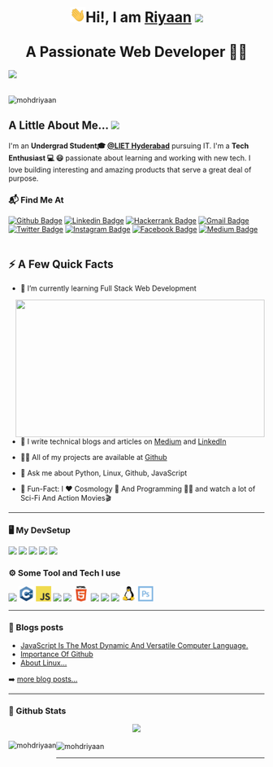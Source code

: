 <h1 align="center"> <img src="https://raw.githubusercontent.com/ABSphreak/ABSphreak/master/gifs/Hi.gif" height="30px">Hi!, I am <a href="https://github.com/mohdriyaan">Riyaan</a> <img height="30px" src="https://emojis.slackmojis.com/emojis/images/1531849430/4246/blob-sunglasses.gif?1531849430">
</br></br> A Passionate Web Developer 👨‍💻
</h1>

![](https://github.com/halfrost/halfrost/blob/master/icons/header_1.png)

<p align="left"> </br><img src="https://komarev.com/ghpvc/?username=mohdriyaan&label=Profile%20views&color=0e75b6&style=flat" alt="mohdriyaan" /> </p>

## A Little About Me...  <img src="https://media.giphy.com/media/VgCDAzcKvsR6OM0uWg/giphy.gif" width="50"> 
I'm an **Undergrad Student🎓 [@LIET Hyderabad](https://www.lords.ac.in)** pursuing IT. I'm a **Tech Enthusiast 💻 😃** passionate about learning and working with new tech. I love building interesting and amazing products that serve a great deal of purpose. 

### 📬 Find Me At 
[![Github Badge](http://img.shields.io/badge/-Github-black?style=flat-square&logo=github&link=https://github.com/mohdriyaan/)](https://github.com/mohdriyaan/) 
[![Linkedin Badge](https://img.shields.io/badge/-LinkedIn-blue?style=flat-square&logo=Linkedin&logoColor=white&link=https://www.linkedin.com/in/mohammed-riyaan-459235180/)](https://www.linkedin.com/in/mohammed-riyaan-459235180/)
[![Hackerrank Badge](https://img.shields.io/badge/-Hackerrank-2EC866?style=flat-square&logo=HackerRank&logoColor=white&link=https://www.hackerrank.com/mohammedrayaan1)](https://www.hackerrank.com/mohammedrayaan1)
[![Gmail Badge](https://img.shields.io/badge/-Gmail-d14836?style=flat-square&logo=Gmail&logoColor=white&link=mailto:mohammedrayaan1@gmail.com)](mailto:mohammedrayaan1@gmail.com)
[![Twitter Badge](https://img.shields.io/badge/Twitter-1DA1F2?style=flat-square&logo=twitter&logoColor=white&link=https://twitter.com/mr_riyaan135)](https://twitter.com/mr_riyaan135)
[![Instagram Badge](https://img.shields.io/badge/Instagram-E4405F?style=flat-square&logo=instagram&logoColor=white&link=https://www.instagram.com/itz_me_rayaan._/)](https://www.instagram.com/itz_me_rayaan._/)
[![Facebook Badge](https://img.shields.io/badge/Facebook-1877F2?style=flat-square&logo=facebook&logoColor=white&link=https://www.facebook.com/itzrayaan123/)](https://www.facebook.com/itzrayaan123/)
[![Medium Badge](https://img.shields.io/badge/Medium-12100E?style=flat-square&logo=medium&logoColor=white&link=https://medium.com/@mohammedriyaan1)](https://medium.com/@mohammedriyaan1)<br></br>



## ⚡️ A Few Quick Facts

- 🌱 I’m currently learning Full Stack Web Development
<img width="490" height="270" src="https://media.giphy.com/media/9B8wYztAoe1zO/source.gif" align=right>

- 📝 I write technical blogs and articles on <a href="https://medium.com/@mohammedriyaan1">Medium</a> and <a href="https://www.linkedin.com/in/mohammed-riyaan-459235180/">LinkedIn</a>

- 👨‍💻 All of my projects are available at <a href="https://github.com/mohdriyaan/web_dev/tree/main/projects">Github</a>

- 💬 Ask me about Python, Linux, Github, JavaScript

- 🎉 Fun-Fact: I ❤️ Cosmology 🌠 And Programming 👨‍💻 and watch a lot of Sci-Fi And Action Movies🎬
<hr></hr>
  
### 🖥️ My DevSetup
<img src="https://img.shields.io/badge/Windows-555555.svg?&style=flat-square&logo=windows&logoColor=0078D6"> <img src="https://img.shields.io/badge/Chrome-555555.svg?&style=flat-square&logo=google-chrome&logoColor=FABC0C"> <img src="https://img.shields.io/badge/VS Code-555555?style=flat-square&logo=visual-studio-code&logoColor=007ACC"> <img src="https://img.shields.io/badge/Terminal-555555.svg?&style=flat-square&logo=powershell&logoColor=white"> <img src="https://img.shields.io/badge/Spotify-555555.svg?&style=flat-square&logo=spotify&logoColor=1ED760"> 

### ⚙️ Some Tool and Tech I use
<code><img height="30" src="https://avatars0.githubusercontent.com/u/1525981?s=200&v=4"></code>
<code><img height="30" src="https://raw.githubusercontent.com/github/explore/80688e429a7d4ef2fca1e82350fe8e3517d3494d/topics/cpp/cpp.png"></code>
<code><img height="30" src="https://raw.githubusercontent.com/github/explore/80688e429a7d4ef2fca1e82350fe8e3517d3494d/topics/javascript/javascript.png"></code>
<code><img height="30" src="https://avatars3.githubusercontent.com/u/9950313?s=200&v=4"></code>
  <code><img height="30" src="https://avatars1.githubusercontent.com/u/45120?s=200&v=4"></code>
<code><img height="30" src="https://raw.githubusercontent.com/github/explore/80688e429a7d4ef2fca1e82350fe8e3517d3494d/topics/html/html.png"></code>
<code><img height="30" src="https://avatars1.githubusercontent.com/u/1517864?s=200&v=4"></code>
<code><img height="30" src="https://avatars1.githubusercontent.com/u/2918581?s=200&v=4"></code>
<code><img height="30" src="https://avatars3.githubusercontent.com/u/18133?s=200&v=4"></code>
<code><img height="30" src="https://raw.githubusercontent.com/devicons/devicon/master/icons/linux/linux-original.svg?s=200&v=4"></code>
<code><img height="30" src="https://raw.githubusercontent.com/devicons/devicon/master/icons/photoshop/photoshop-line.svg?s=200&v=4"></code>
<hr></hr>  

### 📕 Blogs posts
<!-- BLOG-POST-LIST:START -->
- [JavaScript Is The Most Dynamic And Versatile Computer Language.](https://medium.com/@mohammedriyaan1/javascript-is-the-most-dynamic-and-versatile-computer-language-1cc432833be8?source=rss-590479a23273------2)
- [Importance Of Github](https://medium.com/@mohammedriyaan1/importance-of-github-f13b712e2913?source=rss-590479a23273------2)
- [About Linux…](https://medium.com/@mohammedriyaan1/about-linux-5ddd83fe7b5f?source=rss-590479a23273------2)
<!-- BLOG-POST-LIST:END -->

➡️ [more blog posts...](https://medium.com/@mohammedriyaan1)
<hr></hr>


### 🚀 Github Stats
<p align="center">
<img src="https://github-readme-streak-stats.herokuapp.com/?user=mohdriyaan&hide_border=true&theme=nightowl" height="150px" />
</p>
<p><img align="left" src="https://github-readme-stats.vercel.app/api/top-langs?username=mohdriyaan&show_icons=true&locale=en&layout=compact&theme=nightowl" alt="mohdriyaan" height="150px" /></p>
<p &nbsp;><img align="center" src="https://github-readme-stats.vercel.app/api?username=mohdriyaan&show_icons=true&locale=en&theme=nightowl" alt="mohdriyaan" height="150px" /></p>
<hr></hr>




